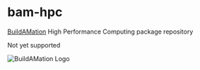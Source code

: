 # bam-hpc
[BuildAMation](https://github.com/markfinal/BuildAMation) High Performance Computing package repository

Not yet supported

![BuildAMation Logo](http://buildamation.com/BAM.png)
